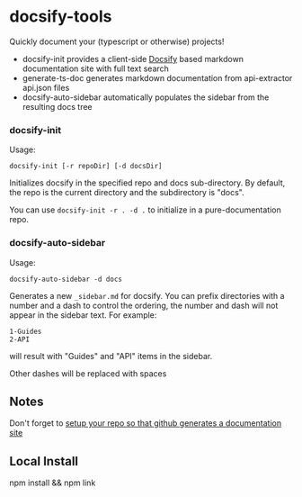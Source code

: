 # docsify-tools

Quickly document your (typescript or otherwise) projects!

- docsify-init provides a client-side [Docsify](https://docsify.js.org/) based markdown
  documentation site with full text search
- generate-ts-doc generates markdown documentation from api-extractor api.json files
- docsify-auto-sidebar automatically populates the sidebar from the resulting docs tree

### docsify-init

Usage:

    docsify-init [-r repoDir] [-d docsDir]

Initializes docsify in the specified repo and docs sub-directory. By default, the repo is the
current directory and the subdirectory is "docs".

You can use `docsify-init -r . -d .` to initialize in a pure-documentation repo.

### docsify-auto-sidebar

Usage:

    docsify-auto-sidebar -d docs

Generates a new `_sidebar.md` for docsify. You can prefix directories with a number and a dash to
control the ordering, the number and dash will not appear in the sidebar text. For example:

    1-Guides
    2-API

will result with "Guides" and "API" items in the sidebar.

Other dashes will be replaced with spaces

## Notes

Don't forget to [setup your repo so that github generates a documentation site](https://help.github.com/en/articles/configuring-a-publishing-source-for-github-pages)

## Local Install
npm install && npm link